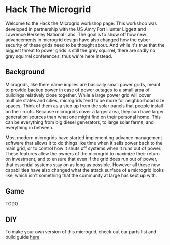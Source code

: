 # Hack The Microgrid

Welcome to the Hack the Microgrid workshop page.  This workshop was developed in partnership with the US Amry Fort Hunter Liggett and Lawrence Berkeley National Labs.  The goal is to show off how new advancements in microgrid design have also changed how the cyber security of these grids need to be thought about.  And while it's true that the biggest threat to power grids is still the grey squirrel, there are sadly no grey squirrel conferences, thus we're here instead.  

## Background

Microgrids, like there name implies are basically small power grids, meant to provide backup power in case of power outages to a small area of buildings relatively close together.  While a large power grid will cover multiple states and cities, microgrids tend to be more for neighborhood size spaces.  Think of them as a step up from the solar panels that people install on their roofs.  Because microgrids cover a larger area, they can have larger generation sources than what one might find on their personal home.  This can be everything from big diesel generators, to large solar farms, and everything in between.  

Most modern microgrids have started implementing advance management software that allows it to do things like time when it sells power back to the main grid, or to control how it shuts off systems when it runs out of power.  These features allow the owners of the microgrid to maximize their return on investment, and to ensure that even if the grid does run out of power, that essential systems stay on as long as possible.  However all these new capabilities have also changed what the attack surface of a microgrid looks like, which isn't something that the community at large has kept up with.  

## Game

TODO

## DIY

To make your own version of this microgrid, check out our parts list and build guide [here](./stl/README.md)